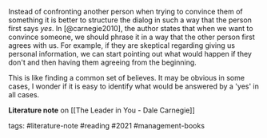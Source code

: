 Instead of confronting another person when trying to convince them of something it is better to structure the dialog in such a way that the person first says *yes*. In [@carnegie2010], the author states that when we want to convince someone, we should phrase it in a way that the other person first agrees with us. For example, if they are skeptical regarding giving us personal information, we can start pointing out what would happen if they don't and then having them agreeing from the beginning. 

This is like finding a common set of believes. It may be obvious in some cases, I wonder if it is easy to identify what would be answered by a 'yes' in all cases. 

**Literature note** on [[The Leader in You - Dale Carnegie]]

tags: #literature-note #reading #2021 #management-books 